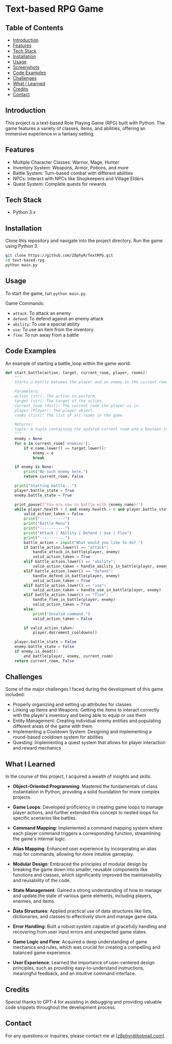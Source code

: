 # Text-based RPG Game

## Table of Contents

- [Introduction](#introduction)
- [Features](#features)
- [Tech Stack](#tech-stack)
- [Installation](#installation)
- [Usage](#usage)
- [Screenshots](#screenshots)
- [Code Examples](#code-examples)
- [Challenges](#challenges)
- [What I Learned](#what-i-learned)
- [Credits](#credits)
- [Contact](#contact)

## Introduction

This project is a text-based Role Playing Game (RPG) built with Python. The game features a variety of classes, items, and abilities, offering an immersive experience in a fantasy setting.

## Features

- Multiple Character Classes: Warrior, Mage, Hunter
- Inventory System: Weapons, Armor, Potions, and more
- Battle System: Turn-based combat with different abilities
- NPCs: Interact with NPCs like Shopkeepers and Village Elders
- Quest System: Complete quests for rewards

## Tech Stack

- Python 3.x

## Installation

Clone this repository and navigate into the project directory. Run the game using Python 3.

```bash
git clone https://github.com/Z8phyR/TextRPG.git
cd text-based-rpg
python main.py
```

## Usage

To start the game, run `python main.py`.

Game Commands:

- `attack`: To attack an enemy
- `defend`: To defend against an enemy attack
- `ability`: To use a special ability
- `use`: To use an item from the inventory
- `flee`: To run away from a battle

## Code Examples

An example of starting a battle_loop within the game world:

```python
def start_battle(action, target, current_room, player, rooms):
    """
    Starts a battle between the player and an enemy in the current room.

    Parameters:
    action (str): The action to perform.
    target (str): The target of the action.
    current_room (dict): The current room the player is in.
    player (Player): The player object.
    rooms (list): The list of all rooms in the game.

    Returns:
    tuple: A tuple containing the updated current room and a boolean indicating if the player has won the battle.
    """
    enemy = None
    for e in current_room['enemies']:
        if e.name.lower() == target.lower():
            enemy = e
            break

    if enemy is None:
        print("No such enemy here.")
        return current_room, False

    print("Starting battle...")
    player.battle_state = True
    enemy.battle_state = True

    print_pause(f"You are now in battle with {enemy.name}!")
    while player.health > 0 and enemy.health > 0 and player.battle_state and enemy.battle_state:
        valid_action_taken = False
        print("-----------")
        print("Battle Menu")
        print("-----------")
        print("Attack | Ability | Defend | Use | Flee")
        print("-----------")
        battle_action = input("What would you like to do? ")
        if battle_action.lower() == "attack":
            handle_attack_in_battle(player, enemy)
            valid_action_taken = True
        elif battle_action.lower() == "ability":
            valid_action_taken = handle_ability_in_battle(player, enemy)
        elif battle_action.lower() == "defend":
            handle_defend_in_battle(player, enemy)
            valid_action_taken = True
        elif battle_action.lower() == "use":
            valid_action_taken = handle_use_in_battle(player, enemy)
        elif battle_action.lower() == "flee":
            handle_flee_in_battle(player, enemy)
            valid_action_taken = True
        else:
            print("Invalid command.")
            valid_action_taken = False

        if valid_action_taken:
            player.decrement_cooldowns()

    player.battle_state = False
    enemy.battle_state = False
    if enemy.is_dead():
        end_battle(player, enemy, current_room)
    return current_room, False


```

## Challenges

Some of the major challenges I faced during the development of this game included:

- Properly organizing and setting up attributes for classes
- Linking up Items and Weapons: Getting the items to interact correctly with the player's inventory and being able to equip or use them
- Entity Management: Creating individual enemy entities and populating different areas of the game with them
- Implementing a Cooldown System: Designing and implementing a round-based cooldown system for abilities
- Questing: Implementing a quest system that allows for player interaction and reward mechanics

## What I Learned

In the course of this project, I acquired a wealth of insights and skills:

- **Object-Oriented Programming**: Mastered the fundamentals of class instantiation in Python, providing a solid foundation for more complex projects.

- **Game Loops**: Developed proficiency in creating game loops to manage player actions, and further extended this concept to nested loops for specific scenarios like battles.

- **Command Mapping**: Implemented a command mapping system where each player command triggers a corresponding function, streamlining the game's internal logic.

- **Alias Mapping**: Enhanced user experience by incorporating an alias map for commands, allowing for more intuitive gameplay.

- **Modular Design**: Embraced the principles of modular design by breaking the game down into smaller, reusable components like functions and classes, which significantly improved the maintainability and reusability of the code.

- **State Management**: Gained a strong understanding of how to manage and update the state of various game elements, including players, enemies, and items.

- **Data Structures**: Applied practical use of data structures like lists, dictionaries, and classes to effectively store and manage game data.

- **Error Handling**: Built a robust system capable of gracefully handling and recovering from user input errors and unexpected game states.

- **Game Logic and Flow**: Acquired a deep understanding of game mechanics and rules, which was crucial for creating a compelling and balanced game experience.

- **User Experience**: Learned the importance of user-centered design principles, such as providing easy-to-understand instructions, meaningful feedback, and an intuitive command interface.

## Credits

Special thanks to GPT-4 for assisting in debugging and providing valuable code snippets throughout the development process.

## Contact

For any questions or inquiries, please contact me at [z8phyr@hotmail.com].
